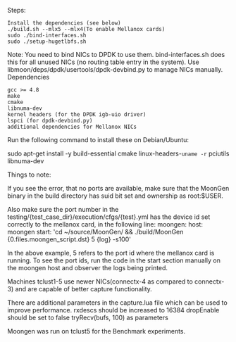 Steps:


    Install the dependencies (see below)
    ./build.sh --mlx5 --mlx4(To enable Mellanox cards)
    sudo ./bind-interfaces.sh
    sudo ./setup-hugetlbfs.sh

Note: You need to bind NICs to DPDK to use them. bind-interfaces.sh does this for all unused NICs (no routing table entry in the system). Use libmoon/deps/dpdk/usertools/dpdk-devbind.py to manage NICs manually.
Dependencies

    gcc >= 4.8
    make
    cmake
    libnuma-dev
    kernel headers (for the DPDK igb-uio driver)
    lspci (for dpdk-devbind.py)
    additional dependencies for Mellanox NICs

Run the following command to install these on Debian/Ubuntu:

sudo apt-get install -y build-essential cmake linux-headers-`uname -r` pciutils libnuma-dev


Things to note:

If you see the error, that no ports are available, make sure that the MoonGen binary in the build directory has suid bit set and ownership as root:$USER.

Also make sure the port number in the testing/{test_case_dir}/execution/cfgs/{test}.yml has the device id set correctly to the mellanox card, in the following line:
moongen:
        host: moongen
        start: 'cd ~/source/MoonGen/ && ./build/MoonGen {0.files.moongen_script.dst} 5 {log} -s100'

In the above example, 5 refers to the port id where the mellanox card is running. To see the port ids, run the code in the start section manually on the moongen host and observer the logs being printed.

Machines tclust1-5 use newer NICs(connectx-4 as compared to connectx-3) and are capable of better capture functionality. 

There are additional parameters in the capture.lua file which can be used to improve performance. 
rxdescs should be increased to 16384
dropEnable should be set to false
tryRecv(bufs, 100) as parameters

Moongen was run on tclust5 for the Benchmark experiments.
